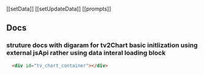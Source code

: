 [[setData]]
[[setUpdateData]]
[[prompts]]

## Docs

### struture docs with digaram for tv2Chart  basic initlization using external jsApi rather using  data interal loading block 


```html
  <div id="tv_chart_container"></div>
```